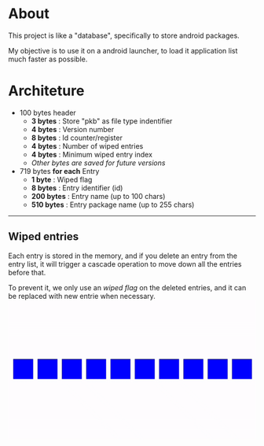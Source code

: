 # About

This project is like a "database", specifically to store android packages.

My objective is to use it on a android launcher, to load it application list much faster as possible.

# Architeture
- 100 bytes header 
    - **3 bytes**   : Store "pkb" as file type indentifier
    - **4 bytes**   : Version number
    - **8 bytes**   : Id counter/register
    - **4 bytes**   : Number of wiped entries
    - **4 bytes**   : Minimum wiped entry index
    - *Other bytes are saved for future versions*
- 719 bytes **for each** Entry
	- **1 byte**    : Wiped flag
	- **8 bytes**   : Entry identifier (id)
	- **200 bytes** : Entry name (up to 100 chars)
	- **510 bytes** : Entry package name (up to 255 chars)

----

## Wiped entries
Each entry is stored in the memory, and if you delete an entry from the entry list, it will trigger a cascade operation to move down all the entries before that.

To prevent it, we only use an *wiped flag* on the deleted entries, and it can be replaced with new entrie when necessary.
![Animation](./wiped-replaced.gif)
